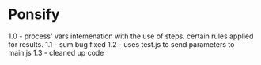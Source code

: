 # Ponsify 

1.0 - process' vars intemenation with the use of steps. certain rules applied for results. 
1.1 - sum bug fixed
1.2 - uses test.js to send parameters to main.js
1.3 - cleaned up code
